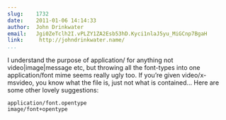 ```yaml
---
slug:    1732
date:    2011-01-06 14:14:33
author:  John Drinkwater
email:   Jgi0ZeTclh2I.vPLZY1ZA2Esb53hD.Kyci1nlaJ5yu_MiGCnp7BgaH
link:     http://johndrinkwater.name/
...
```


I understand the purpose of application/ for anything not
video|image|message etc, but throwing all the font-types into one
application/font mime seems really ugly too. If you’re given
video/x-msvideo, you know what the file is, just not what is
contained… Here are some other lovely suggestions:

    application/font.opentype
    image/font+opentype
